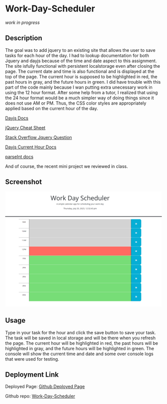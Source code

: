 # Work-Day-Scheduler

*work in progress*

## Description

The goal was to add jquery to an existing site that allows the user to save tasks for each hour of the day. I had to lookup documentation for both Jquery and dayjs because of the time and date aspect to this assignment. The site isfully functional with persistent localstorage even after closing the page. The current date and time is also functional and is displayed at the top of the page. The current hour is supposed to be highlighted in red, the past hours in gray, and the future hours in green. I did have trouble with this part of the code mainly because I wan putting extra unecessary work in using the 12 hour format. After some help from a tutor, I realized that using the 24 hour format would be a much simpler way of doing things since it does not use AM or PM. Thus, the CSS color styles are appropriately applied based on the current hour of the day.


[Dayjs Docs](https://day.js.org/docs/en/display/difference)

[jQuery Cheat Sheet](https://htmlcheatsheet.com/jquery/)

[Stack Overflow Jquery Question](https://stackoverflow.com/questions/11173188/jquery-select-id-with-word-as-prefix-and-counter-as-suffix)

[Dayjs Current Hour Docs](https://day.js.org/docs/en/get-set/hour)

[parseInt docs](https://www.w3schools.com/jsref/jsref_parseint.asp)

And of course, the recent mini project we reviewed in class.
## Screenshot

![alt work day scheduler](./assets/fixed%20version.PNG)

## Usage

Type in your task for the hour and click the save button to save your task. The task will be saved in local storage and will be there when you refresh the page. The current hour will be highlighted in red, the past hours will be highlighted in gray, and the future hours will be highlighted in green. The console will show the current time and date and some over console logs that were used for testing.


## Deployment Link

Deployed Page: [Github Deployed Page]()

Github repo: [Work-Day-Scheduler]()
